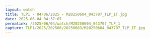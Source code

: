 ```yaml
---
layout: watch
title: TLP1 - 04/06/2025 - M20250604_043707_TLP_1T.jpg
date: 2025-06-04 04:37:07
permalink: /2025/06/04/watch/M20250604_043707_TLP_1
capture: TLP1/2025/202506/20250603/M20250604_043707_TLP_1T.jpg
---
```

